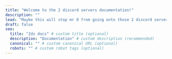 ```yaml
---
title: "Welcome to the 2 discord servers documentation!"
description: ""
lead: "Maybe this will stop mr O from going onto those 2 discord servers again"
draft: false
seo:
  title: "2ds docs" # custom title (optional)
  description: "Documentation" # custom description (recommended)
  canonical: "" # custom canonical URL (optional)
  robots: "" # custom robot tags (optional)
---
```

